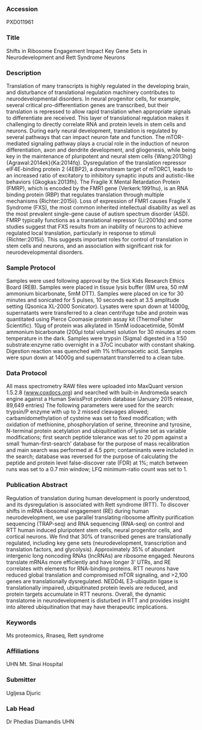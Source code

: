 ### Accession
PXD011961

### Title
Shifts in Ribosome Engagement Impact Key Gene Sets in Neurodevelopment and Rett Syndrome Neurons

### Description
Translation of many transcripts is highly regulated in the developing brain, and disturbance of translational regulation machinery contributes to neurodevelopmental disorders. In neural progenitor cells, for example, several critical pro-differentiation genes are transcribed, but their translation is repressed to allow rapid translation when appropriate signals to differentiate are received. This layer of translational regulation makes it challenging to directly correlate RNA and protein levels in stem cells and neurons. During early neural development, translation is regulated by several pathways that can impact neuron fate and function. The mTOR-mediated signaling pathway plays a crucial role in the induction of neuron differentiation, axon and dendrite development, and gliogenesis, while being key in the maintenance of pluripotent and neural stem cells {Wang:2013hg}{Agrawal:2014ek}{Ka:2014fq}. Dysregulation of the translation repressor eIF4E-binding protein 2 (4EBP2), a downstream target of mTORC1,   leads to an increased ratio of excitatory to inhibitory synaptic inputs and autistic-like behaviors {Gkogkas:2013fh}. The Fragile X Mental Retardation Protein (FMRP), which is encoded by the FMR1 gene {Verkerk:1991hu}, is an RNA binding protein (RBP) that regulates translation through multiple mechanisms {Richter:2015ii}. Loss of expression of FMR1 causes Fragile X Syndrome (FXS), the most common inherited intellectual disability as well as the most prevalent single-gene cause of autism spectrum disorder (ASD). FMRP typically functions as a translational repressor {Li:2001ds} and some studies suggest that FXS results from an inability of neurons to achieve regulated local translation, particularly in response to stimuli {Richter:2015ii}. This suggests important roles for control of translation in stem cells and neurons, and an association with significant risk for neurodevelopmental disorders.

### Sample Protocol
Samples were used following approval by the Sick Kids Research Ethics Board (REB).  Samples were placed in tissue lysis buffer (8M urea, 50 mM ammonium bicarbonate, 5mM DTT).  Samples were placed on ice for 30 minutes and sonicated for 5 pulses, 10 seconds each at 3.5 amplitude setting (Qsonica XL-2000 Sonicator).  Lysates were spun down at 14000g, supernatants were transferred to a clean centrifuge tube and protein was quantitated using Pierce Coomasie protein assay kit (ThermoFisher Scientific).  10µg of protein was alkylated in 15mM iodoacetimide, 50mM ammonium bicarbonate (200µl total volume) solution for 30 minutes at room temperature in the dark.  Samples were trypsin (Sigma) digested in a 1:50 substrate:enzyme ratio overnight in a 37oC incubator with constant shaking.  Digestion reaction was quenched with 1% trifluoroacetic acid.  Samples were spun down at 14000g and supernatant transferred to a clean tube.

### Data Protocol
All mass spectrometry RAW files were uploaded into MaxQuant version 1.5.2.8 (www.coxdocs.org) and searched with built-in Andromeda search engine against a Human SwissProt protein database (January 2015 release, 89,649 entries)  The following parameters were used for the search: trypsin/P enzyme with up to 2 missed cleavages allowed; carbamidomethylation of cysteine was set to fixed modification; with oxidation of methionine, phosphorylation of serine, threonine and tyrosine, N-terminal protein acetylation and ubiquitination of lysine set as variable modifications; first search peptide tolerance was set to 20 ppm against a small ‘human-first-search’ database for the purpose of mass recalibration and main search was performed at 4.5 ppm; contaminants were included in the search; database was reversed for the purpose of calculating the peptide and protein level false-discover rate (FDR) at 1%; match between runs was set to a 0.7 min window; LFQ minimum-ratio count was set to 1.

### Publication Abstract
Regulation of translation during human development is poorly understood, and its dysregulation is associated with Rett syndrome (RTT). To discover shifts in mRNA ribosomal engagement (RE) during human neurodevelopment, we use parallel translating ribosome affinity purification sequencing (TRAP-seq) and RNA sequencing (RNA-seq) on control and RTT human induced pluripotent stem cells, neural progenitor cells, and cortical neurons. We find that 30% of transcribed genes are translationally regulated, including key gene sets (neurodevelopment, transcription and translation factors, and glycolysis). Approximately 35% of abundant intergenic long noncoding RNAs (lncRNAs) are ribosome engaged. Neurons translate mRNAs more efficiently and have longer 3' UTRs, and RE correlates with elements for RNA-binding proteins. RTT neurons have reduced global translation and compromised mTOR signaling, and &gt;2,100 genes are translationally dysregulated. NEDD4L E3-ubiquitin ligase is translationally impaired, ubiquitinated protein levels are reduced, and protein targets accumulate in RTT neurons. Overall, the dynamic translatome in neurodevelopment is disturbed in RTT and provides insight into altered ubiquitination that may have therapeutic implications.

### Keywords
Ms proteomics, Rnaseq, Rett syndrome

### Affiliations
UHN
Mt. Sinai Hospital

### Submitter
Ugljesa Djuric

### Lab Head
Dr Phedias Diamandis
UHN


